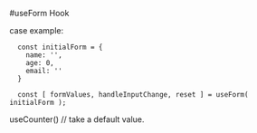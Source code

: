 #useForm Hook

case example:

```
  const initialForm = {
    name: '',
    age: 0,
    email: ''
  }

  const [ formValues, handleInputChange, reset ] = useForm( initialForm );
```

useCounter() // take a default value.